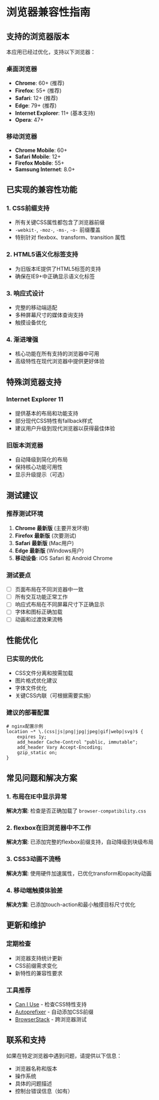 # 浏览器兼容性指南

## 支持的浏览器版本

本应用已经过优化，支持以下浏览器：

### 桌面浏览器
- **Chrome**: 60+ (推荐)
- **Firefox**: 55+ (推荐)
- **Safari**: 12+ (推荐)
- **Edge**: 79+ (推荐)
- **Internet Explorer**: 11+ (基本支持)
- **Opera**: 47+

### 移动浏览器
- **Chrome Mobile**: 60+
- **Safari Mobile**: 12+
- **Firefox Mobile**: 55+
- **Samsung Internet**: 8.0+

## 已实现的兼容性功能

### 1. CSS前缀支持
- 所有关键CSS属性都包含了浏览器前缀
- `-webkit-`, `-moz-`, `-ms-`, `-o-` 前缀覆盖
- 特别针对 flexbox、transform、transition 属性

### 2. HTML5语义化标签支持
- 为旧版本IE提供了HTML5标签的支持
- 确保在IE9+中正确显示语义化标签

### 3. 响应式设计
- 完整的移动端适配
- 多种屏幕尺寸的媒体查询支持
- 触摸设备优化

### 4. 渐进增强
- 核心功能在所有支持的浏览器中可用
- 高级特性在现代浏览器中提供更好体验

## 特殊浏览器支持

### Internet Explorer 11
- 提供基本的布局和功能支持
- 部分现代CSS特性有fallback样式
- 建议用户升级到现代浏览器以获得最佳体验

### 旧版本浏览器
- 自动降级到简化的布局
- 保持核心功能可用性
- 显示升级提示（可选）

## 测试建议

### 推荐测试环境
1. **Chrome 最新版** (主要开发环境)
2. **Firefox 最新版** (次要测试)
3. **Safari 最新版** (Mac用户)
4. **Edge 最新版** (Windows用户)
5. **移动设备**: iOS Safari 和 Android Chrome

### 测试要点
- [ ] 页面布局在不同浏览器中一致
- [ ] 所有交互功能正常工作
- [ ] 响应式布局在不同屏幕尺寸下正确显示
- [ ] 字体和图标正确加载
- [ ] 动画和过渡效果流畅

## 性能优化

### 已实现的优化
- CSS文件分离和按需加载
- 图片格式优化建议
- 字体文件优化
- 关键CSS内联（可根据需要实施）

### 建议的部署配置
```
# nginx配置示例
location ~* \.(css|js|png|jpg|jpeg|gif|webp|svg)$ {
    expires 1y;
    add_header Cache-Control "public, immutable";
    add_header Vary Accept-Encoding;
    gzip_static on;
}
```

## 常见问题和解决方案

### 1. 布局在IE中显示异常
**解决方案**: 检查是否正确加载了 `browser-compatibility.css`

### 2. flexbox在旧浏览器中不工作
**解决方案**: 已添加完整的flexbox前缀支持，自动降级到块级布局

### 3. CSS3动画不流畅
**解决方案**: 使用硬件加速属性，已优化transform和opacity动画

### 4. 移动端触摸体验差
**解决方案**: 已添加touch-action和最小触摸目标尺寸优化

## 更新和维护

### 定期检查
- 浏览器支持统计更新
- CSS前缀需求变化
- 新特性的兼容性要求

### 工具推荐
- [Can I Use](https://caniuse.com/) - 检查CSS特性支持
- [Autoprefixer](https://autoprefixer.github.io/) - 自动添加CSS前缀
- [BrowserStack](https://www.browserstack.com/) - 跨浏览器测试

## 联系和支持

如果在特定浏览器中遇到问题，请提供以下信息：
- 浏览器名称和版本
- 操作系统
- 具体的问题描述
- 控制台错误信息（如有） 